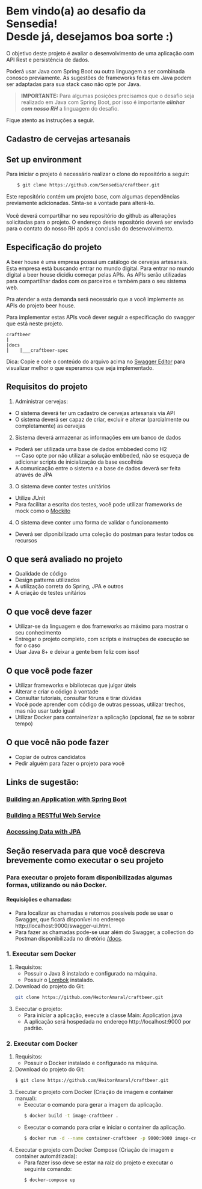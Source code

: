 # Bem vindo(a) ao desafio da Sensedia!<br/>Desde já, desejamos boa sorte :)

O objetivo deste projeto é avaliar o desenvolvimento de uma aplicação com API Rest e persistência de dados.

Poderá usar Java com Spring Boot ou outra linguagem a ser combinada conosco previamente. As sugestões de frameworks feitas em Java podem ser adaptadas para sua stack caso não opte por Java.

> **IMPORTANTE:** Para algumas posições precisamos que o desafio seja realizado em Java com Spring Boot, por isso é importante ***alinhar com nosso RH*** a linguagem do desafio.

Fique atento as instruções a seguir.

## Cadastro de cervejas artesanais

## Set up environment

Para iniciar o projeto é necessário realizar o clone do repositório a seguir:

```bash
    $ git clone https://github.com/Sensedia/craftbeer.git
```

Este repositório contém um projeto base, com algumas dependências previamente adicionadas. Sinta-se a vontade para alterá-lo.
<br/><br/>Você deverá compartilhar no seu repositório do github as alterações solicitadas para o projeto. 
O endereço deste repositório deverá ser enviado para o contato do nosso RH após a conclusão do desenvolvimento.

## Especificação do projeto

A beer house é uma empresa possui um catálogo de cervejas artesanais. Esta empresa está buscando entrar no mundo digital.
Para entrar no mundo digital a beer house dicidiu começar pelas APIs. As APIs serão utilizadas para compartilhar dados com os parceiros e também para o seu sistema web.

Pra atender a esta demanda será necessário que a você implemente as APIs do projeto beer house.

Para implementar estas APIs você dever seguir a especificação do swagger que está neste projeto.

    craftbeer
    |
    |docs
    |    |___craftbeer-spec

Dica: Copie e cole o conteúdo do arquivo acima no [Swagger Editor](https://editor.swagger.io/) para visualizar melhor o que esperamos que seja implementado.

## Requisitos do projeto

1. Administrar cervejas: 

- O sistema deverá ter um cadastro de cervejas artesanais via API<br/>
- O sistema deverá ser capaz de criar, excluir e alterar (parcialmente ou completamente) as cervejas
   
2. Sistema deverá armazenar as informações em um banco de dados
 
- Poderá ser utilizada uma base de dados embbeded como H2<br/>
-- Caso opte por não utilizar a solução embbeded, não se esqueça de adicionar scripts de inicialização da base escolhida<br/>
- A comunicação entre o sistema e a base de dados deverá ser feita através de JPA

3. O sistema deve conter testes unitários

- Utilize JUnit<br/>
- Para facilitar a escrita dos testes, você pode utilizar frameworks de mock como o [Mockito](https://site.mockito.org/)

4. O sistema deve conter uma forma de validar o funcionamento
   
- Deverá ser diponibilizado uma coleção do postman para testar todos os recursos

## O que será avaliado no projeto

- Qualidade de código
- Design patterns utilizados
- A utilização correta do Spring, JPA e outros
- A criação de testes unitários

## O que você deve fazer

- Utilizar-se da linguagem e dos frameworks ao máximo para mostrar o seu conhecimento
- Entregar o projeto completo, com scripts e instruções de execução se for o caso
- Usar Java 8+ e deixar a gente bem feliz com isso!

## O que você pode fazer

- Utilizar frameworks e bibliotecas que julgar úteis
- Alterar e criar o código à vontade
- Consultar tutoriais, consultar fóruns e tirar dúvidas
- Você pode aprender com código de outras pessoas, utilizar trechos, mas não usar tudo igual
- Utilizar Docker para containerizar a aplicação (opcional, faz se te sobrar tempo)

## O que você não pode fazer

- Copiar de outros candidatos
- Pedir alguém para fazer o projeto para você

## Links de sugestão:

### [Building an Application with Spring Boot](https://spring.io/guides/gs/spring-boot/)
### [Building a RESTful Web Service](https://spring.io/guides/gs/rest-service/)
### [Accessing Data with JPA](https://spring.io/guides/gs/accessing-data-jpa/)

## Seção reservada para que você descreva brevemente como executar o seu projeto

### Para executar o projeto foram disponibilizadas algumas formas, utilizando ou não Docker.
#### Requisições e chamadas:
- Para localizar as chamadas e retornos possíveis pode se usar o Swagger, que ficará disponível no endereço http://localhost:9000/swagger-ui.html.
- Para fazer as chamadas pode-se usar além do Swagger, a collection do Postman disponibilizada no diretório [/docs](https://github.com/HeitorAmaral/craftbeer/blob/main/docs/craftbeer.postman_collection.json).

### 1. Executar sem Docker
1. Requisitos:
    - Possuir o Java 8 instalado e configurado na máquina.
    - Possuir o [Lombok](https://projectlombok.org/) instalado.
2. Download do projeto do Git:
    ```sh
    git clone https://github.com/HeitorAmaral/craftbeer.git
    ```
3. Executar o projeto:
    - Para iniciar a aplicação, execute a classe Main: Application.java
    - A aplicação será hospedada no endereço http://localhost:9000 por padrão.

### 2. Executar com Docker
1. Requisitos:
    - Possuir o Docker instalado e configurado na máquina.
2. Download do projeto do Git:
    ```sh
    $ git clone https://github.com/HeitorAmaral/craftbeer.git
    ```
3. Executar o projeto com Docker (Criação de imagem e container manual):
    - Executar o comando para gerar a imagem da aplicação.
        ```sh
        $ docker build -t image-craftbeer .
        ```
    - Executar o comando para criar e iniciar o container da aplicação.
        ```sh
        $ docker run -d --name container-craftbeer -p 9000:9000 image-craftbeer
        ```
4. Executar o projeto com Docker Compose (Criação de imagem e container automátizada):
    - Para fazer isso deve se estar na raiz do projeto e executar o seguinte comando:
        ```sh
        $ docker-compose up
        ```